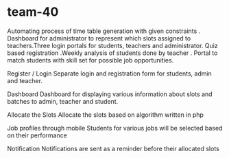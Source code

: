 # team-40
Automating process of time table generation with given constraints .
Dashboard for administrator to represent which slots assigned to teachers.Three login portals for students, teachers and administrator.
Quiz based registration .Weekly analysis of students done by teacher .
Portal to match students with skill set for possible job opportunities.

 Register / Login
Separate login and registration form for students, admin and teacher. 

 Dashboard
Dashboard for displaying various information about slots and batches to admin, teacher and student. 

 Allocate the Slots
Allocate the slots based on algorithm written in php 

 Job profiles through mobile
Students for various jobs will be selected based on their performance 

 Notification
Notifications are sent as a reminder before their allocated slots 
